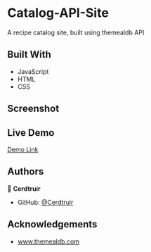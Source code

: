 # Catalog-API-Site

A recipe catalog site, built using themealdb API

## Built With

- JavaScript
- HTML
- CSS

## Screenshot


## Live Demo

[Demo Link](https://cerdtruir.github.io/Catalog-API/)

## Authors

👤 **Cerdtruir**

- GitHub: [@Cerdtruir](https://github.com/Cerdtruir)

## Acknowledgements 

- www.themealdb.com

